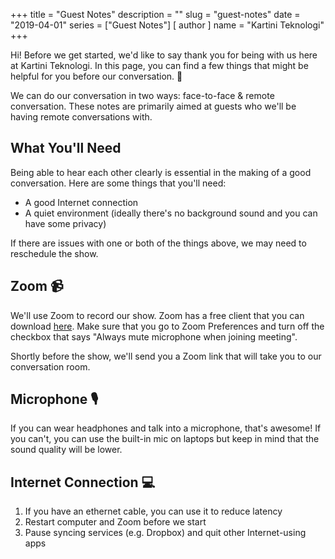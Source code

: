 +++
title = "Guest Notes"
description = ""
slug = "guest-notes"
date = "2019-04-01"
series = ["Guest Notes"]
[ author ]
  name = "Kartini Teknologi"
+++

Hi! Before we get started, we'd like to say thank you for being with us here at Kartini Teknologi. In this page, you can find a few things that might be helpful for you before our conversation. 🙌

We can do our conversation in two ways: face-to-face & remote conversation. These notes are primarily aimed at guests who we'll be having remote conversations with.

## What You'll Need
Being able to hear each other clearly is essential in the making of a good conversation. Here are some things that you'll need:

- A good Internet connection
- A quiet environment (ideally there's no background sound and you can have some privacy)

If there are issues with one or both of the things above, we may need to reschedule the show.

## Zoom 📹
We'll use Zoom to record our show. Zoom has a free client that you can download [here](https://zoom.us/download). Make sure that you go to Zoom Preferences and turn off the checkbox that says "Always mute microphone when joining meeting".

Shortly before the show, we'll send you a Zoom link that will take you to our conversation room.

## Microphone 🎙️
If you can wear headphones and talk into a microphone, that's awesome! If you can't, you can use the built-in mic on laptops but keep in mind that the sound quality will be lower.

## Internet Connection 💻
1. If you have an ethernet cable, you can use it to reduce latency
2. Restart computer and Zoom before we start
3. Pause syncing services (e.g. Dropbox) and quit other Internet-using apps